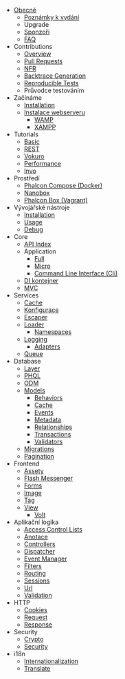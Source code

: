 - [Obecné](/[[language]]/[[version]]/introduction) 
    - [Poznámky k vydání](https://github.com/phalcon/cphalcon/blob/3.2.x/CHANGELOG-3.2.md)
    - Upgrade
    - [Sponzoři](/[[language]]/[[version]]/sponsors)
    - [FAQ](/[[language]]/[[version]]/faq)
- Contributions 
    - [Overview](/[[language]]/[[version]]/contributions)
    - [Pull Requests](/[[language]]/[[version]]/new-pull-request)
    - [NFR](/[[language]]/[[version]]/new-feature-request)
    - [Backtrace Generation](/[[language]]/[[version]]/generating-backtrace)
    - [Reproducible Tests](/[[language]]/[[version]]/reproducible-tests)
    - Průvodce testováním
- Začínáme 
    - [Installation](/[[language]]/[[version]]/installation)
    - [Instalace webserveru](/[[language]]/[[version]]/webserver-setup) 
        - [WAMP](/[[language]]/[[version]]/webserver-wamp)
        - [XAMPP](/[[language]]/[[version]]/webserver-xampp)
- Tutorials 
    - [Basic](/[[language]]/[[version]]/tutorial-base)
    - [REST](/[[language]]/[[version]]/tutorial-rest)
    - [Vokuro](/[[language]]/[[version]]/tutorial-vokuro)
    - [Performance](/[[language]]/[[version]]/performance)
    - [Invo](/[[language]]/[[version]]/tutorial-invo)
- Prostředí 
    - [Phalcon Compose (Docker)](/[[language]]/[[version]]/environments-docker)
    - [Nanobox](/[[language]]/[[version]]/environments-nanobox)
    - [Phalcon Box (Vagrant)](/[[language]]/[[version]]/environments-vagrant)
- Vývojářské nástroje 
    - [Installation](/[[language]]/[[version]]/devtools-installation)
    - [Usage](/[[language]]/[[version]]/devtools-usage)
    - [Debug](/[[language]]/[[version]]/debug)
- Core 
    - [API Index](/[[language]]/[[version]]/api/index)
    - Application 
        - [Full](/[[language]]/[[version]]/application)
        - [Micro](/[[language]]/[[version]]/application-micro)
        - [Command Line Interface (Cli)](/[[language]]/[[version]]/application-cli)
    - [DI kontejner](/[[language]]/[[version]]/di)
    - [MVC](/[[language]]/[[version]]/mvc)
- Services 
    - [Cache](/[[language]]/[[version]]/cache)
    - [Konfigurace](/[[language]]/[[version]]/config)
    - [Escaper](/[[language]]/[[version]]/escaper)
    - [Loader](/[[language]]/[[version]]/loader) 
        - [Namespaces](/[[language]]/[[version]]/namespaces)
    - [Logging](/[[language]]/[[version]]/logging) 
        - [Adapters](/[[language]]/[[version]]/logging#usage)
    - [Queue](/[[language]]/[[version]]/queue)
- Database 
    - [Layer](/[[language]]/[[version]]/db-layer)
    - [PHQL](/[[language]]/[[version]]/db-phql)
    - [ODM](/[[language]]/[[version]]/db-odm)
    - [Models](/[[language]]/[[version]]/db-models) 
        - [Behaviors](/[[language]]/[[version]]/db-models-behaviors)
        - [Cache](/[[language]]/[[version]]/db-models-cache)
        - [Events](/[[language]]/[[version]]/db-models-events)
        - [Metadata](/[[language]]/[[version]]/db-models-metadata)
        - [Relationships](/[[language]]/[[version]]/db-models-relationships)
        - [Transactions](/[[language]]/[[version]]/db-models-transactions)
        - [Validators](/[[language]]/[[version]]/db-models-validation)
    - [Migrations](/[[language]]/[[version]]/db-migrations)
    - [Pagination](/[[language]]/[[version]]/db-pagination)
- Frontend 
    - [Assety](/[[language]]/[[version]]/assets)
    - [Flash Messenger](/[[language]]/[[version]]/flash)
    - [Forms](/[[language]]/[[version]]/forms)
    - [Image](/[[language]]/[[version]]/image)
    - [Tag](/[[language]]/[[version]]/tag)
    - [View](/[[language]]/[[version]]/views) 
        - [Volt](/[[language]]/[[version]]/volt)
- Aplikační logika 
    - [Access Control Lists](/[[language]]/[[version]]/acl)
    - [Anotace](/[[language]]/[[version]]/annotations)
    - [Controllers](/[[language]]/[[version]]/controllers)
    - [Dispatcher](/[[language]]/[[version]]/dispatcher)
    - [Event Manager](/[[language]]/[[version]]/events)
    - [Filters](/[[language]]/[[version]]/filter)
    - [Routing](/[[language]]/[[version]]/routing)
    - [Sessions](/[[language]]/[[version]]/session)
    - [Url](/[[language]]/[[version]]/url)
    - [Validation](/[[language]]/[[version]]/validation)
- HTTP 
    - [Cookies](/[[language]]/[[version]]/cookies)
    - [Request](/[[language]]/[[version]]/request)
    - [Response](/[[language]]/[[version]]/response)
- Security 
    - [Crypto](/[[language]]/[[version]]/crypt)
    - [Security](/[[language]]/[[version]]/security)
- i18n 
    - [Internationalization](/[[language]]/[[version]]/i18n)
    - [Translate](/[[language]]/[[version]]/translate)